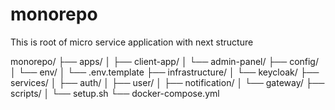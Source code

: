 # monorepo
This is root of micro service application
with next structure

monorepo/
├── apps/
│   ├── client-app/
│   └── admin-panel/
├── config/
│   └── env/
│       └── .env.template
├── infrastructure/
│   └── keycloak/
├── services/
│   ├── auth/
│   ├── user/
│   ├── notification/
│   └── gateway/
├── scripts/
│   └── setup.sh
└── docker-compose.yml